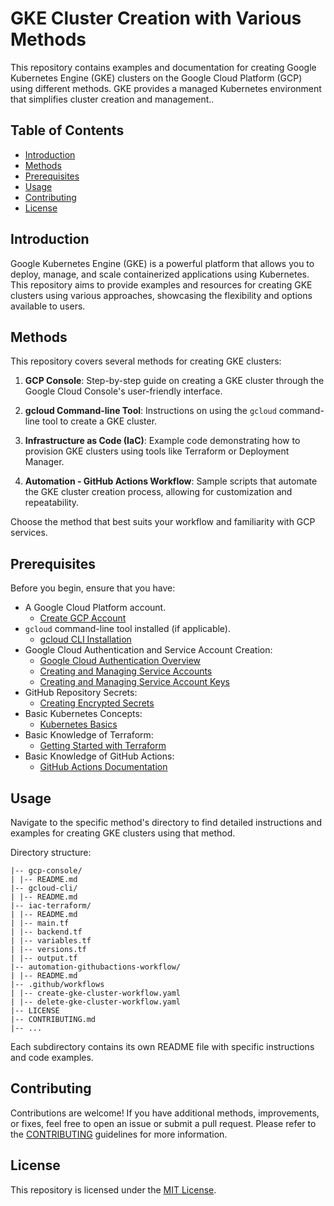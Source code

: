 # GKE Cluster Creation with Various Methods

This repository contains examples and documentation for creating Google Kubernetes Engine (GKE) clusters on the Google Cloud Platform (GCP) using different methods. GKE provides a managed Kubernetes environment that simplifies cluster creation and management..

## Table of Contents

- [Introduction](#introduction)
- [Methods](#methods)
- [Prerequisites](#prerequisites)
- [Usage](#usage)
- [Contributing](#contributing)
- [License](#license)

## Introduction

Google Kubernetes Engine (GKE) is a powerful platform that allows you to deploy, manage, and scale containerized applications using Kubernetes. This repository aims to provide examples and resources for creating GKE clusters using various approaches, showcasing the flexibility and options available to users.

## Methods

This repository covers several methods for creating GKE clusters:

1. **GCP Console**: Step-by-step guide on creating a GKE cluster through the Google Cloud Console's user-friendly interface.

2. **gcloud Command-line Tool**: Instructions on using the `gcloud` command-line tool to create a GKE cluster.

3. **Infrastructure as Code (IaC)**: Example code demonstrating how to provision GKE clusters using tools like Terraform or Deployment Manager.

4. **Automation - GitHub Actions Workflow**: Sample scripts that automate the GKE cluster creation process, allowing for customization and repeatability.

Choose the method that best suits your workflow and familiarity with GCP services.

## Prerequisites

Before you begin, ensure that you have:

- A Google Cloud Platform account.
  - [Create GCP Account](https://cloud.google.com/free)
- `gcloud` command-line tool installed (if applicable).
  - [gcloud CLI Installation](https://cloud.google.com/sdk/docs/install)
- Google Cloud Authentication and Service Account Creation:
  - [Google Cloud Authentication Overview](https://cloud.google.com/docs/authentication)
  - [Creating and Managing Service Accounts](https://cloud.google.com/iam/docs/service-accounts-create)
  - [Creating and Managing Service Account Keys](https://cloud.google.com/iam/docs/keys-create-delete)
- GitHub Repository Secrets:
  - [Creating Encrypted Secrets](https://docs.github.com/en/actions/security-guides/encrypted-secrets)
- Basic Kubernetes Concepts:
  - [Kubernetes Basics](https://kubernetes.io/docs/tutorials/kubernetes-basics/)
- Basic Knowledge of Terraform:
  - [Getting Started with Terraform](https://developer.hashicorp.com/terraform/tutorials/aws-get-started/infrastructure-as-code)
- Basic Knowledge of GitHub Actions:
  - [GitHub Actions Documentation](https://docs.github.com/en/actions)

## Usage

Navigate to the specific method's directory to find detailed instructions and examples for creating GKE clusters using that method.

Directory structure:
```
|-- gcp-console/
| |-- README.md
|-- gcloud-cli/
| |-- README.md
|-- iac-terraform/
| |-- README.md
| |-- main.tf
| |-- backend.tf
| |-- variables.tf
| |-- versions.tf
| |-- output.tf
|-- automation-githubactions-workflow/
| |-- README.md
|-- .github/workflows
| |-- create-gke-cluster-workflow.yaml
| |-- delete-gke-cluster-workflow.yaml
|-- LICENSE
|-- CONTRIBUTING.md
|-- ...
```

Each subdirectory contains its own README file with specific instructions and code examples.

## Contributing

Contributions are welcome! If you have additional methods, improvements, or fixes, feel free to open an issue or submit a pull request. Please refer to the [CONTRIBUTING](CONTRIBUTING.md) guidelines for more information.

## License

This repository is licensed under the [MIT License](LICENSE).

